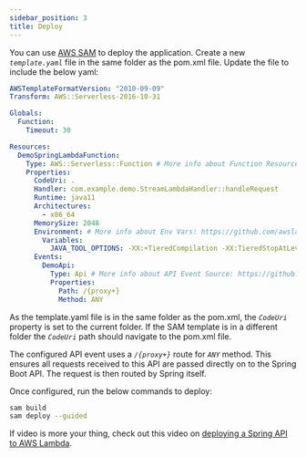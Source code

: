 ```yaml
---
sidebar_position: 3
title: Deploy
---
```


You can use [AWS SAM](/docs/developer-tooling/aws-sam) to deploy the application. Create a new _`template.yaml`_ file in the same folder as the pom.xml file. Update the file to include the below yaml:

```yaml template.yaml
AWSTemplateFormatVersion: "2010-09-09"
Transform: AWS::Serverless-2016-10-31

Globals:
  Function:
    Timeout: 30

Resources:
  DemoSpringLambdaFunction:
    Type: AWS::Serverless::Function # More info about Function Resource: https://github.com/awslabs/serverless-application-model/blob/master/versions/2016-10-31.md#awsserverlessfunction
    Properties:
      CodeUri: .
      Handler: com.example.demo.StreamLambdaHandler::handleRequest
      Runtime: java11
      Architectures:
        - x86_64
      MemorySize: 2048
      Environment: # More info about Env Vars: https://github.com/awslabs/serverless-application-model/blob/master/versions/2016-10-31.md#environment-object
        Variables:
          JAVA_TOOL_OPTIONS: -XX:+TieredCompilation -XX:TieredStopAtLevel=1 # More info about tiered compilation https://aws.amazon.com/blogs/compute/optimizing-aws-lambda-function-performance-for-java/
      Events:
        DemoApi:
          Type: Api # More info about API Event Source: https://github.com/awslabs/serverless-application-model/blob/master/versions/2016-10-31.md#api
          Properties:
            Path: /{proxy+}
            Method: ANY
```

As the template.yaml file is in the same folder as the pom.xml, the _`CodeUri`_ property is set to the current folder. If the SAM template is in a different folder the _`CodeUri`_ path should navigate to the pom.xml file.

The configured API event uses a _`/{proxy+}`_ route for _`ANY`_ method. This ensures all requests received to this API are passed directly on to the Spring Boot API. The request is then routed by Spring itself.

Once configured, run the below commands to deploy:

```bash deploy.sh
sam build
sam deploy --guided
```

If video is more your thing, check out this video on [deploying a Spring API to AWS Lambda](https://www.youtube.com/watch?v=A1rYiHTy9Lg).
